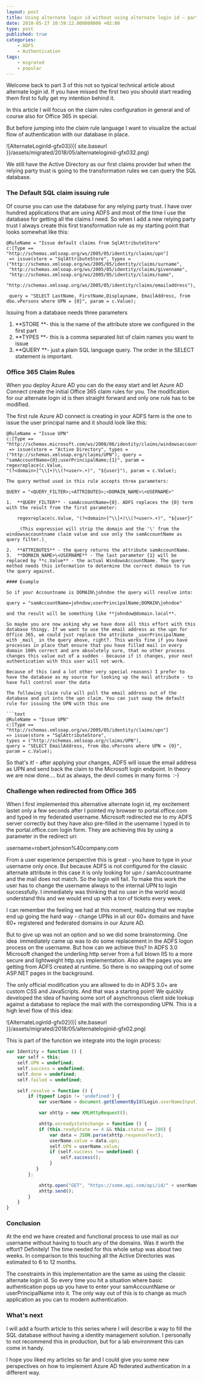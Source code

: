 ```yaml
---
layout: post
title: Using alternate login id without using alternate login id – part 3
date: 2018-05-27 10:59:12.000000000 +02:00
type: post
published: true
categories: 
    - ADFS
    - Authentication
tags:
    - migrated
    - popular 
---
```


Welcome back to part 3 of this not so typical technical article about alternate login id. If you have missed the first two you should start reading them first to fully get my intention behind it.

In this article I will focus on the claim rules configuration in general and of  course also for Office 365 in special.

But before jumping into the claim rule language I want to visualize the actual flow of authentication with our database in place.

![AlternateLoginId-gfx03]({{ site.baseurl }}/assets/migrated/2018/05/alternateloginid-gfx032.png)

We still have the Active Directory as our first claims provider but when the relying party trust is going to the transformation rules we can query the SQL database.

### The Default SQL claim issuing rule

Of course you can use the database for any relying party trust. I have over hundred applications that are using ADFS and most of the time I use the database for getting all the claims I need. So when I add a new relying party trust I always create this first transformation rule as my starting point that looks somewhat like this:

```text
@RuleName = "Issue default claims from SqlAttributeStore"
c:[Type == "http://schemas.xmlsoap.org/ws/2005/05/identity/claims/upn"]
 => issue(store = "SqlAttributeStore", types = ("http://schemas.xmlsoap.org/ws/2005/05/identity/claims/surname",
 "http://schemas.xmlsoap.org/ws/2005/05/identity/claims/givenname", 
 "http://schemas.xmlsoap.org/ws/2005/05/identity/claims/name", 
 "http://schemas.xmlsoap.org/ws/2005/05/identity/claims/emailaddress"), 

 query = "SELECT LastName, FirstName,Displayname, EmailAddress, from dbo.vPersons where UPN = {0}", param = c.Value);
```

Issuing from a database needs three parameters

1.  **STORE **- this is the name of the attribute store we configured in the first part
2.  **TYPES **- this is a comma separated list of claim names you want to issue
3.  **QUERY **- just a plain SQL language query. The order in the SELECT statement is important.

### Office 365 Claim Rules

When you deploy Azure AD you can do the easy start and let Azure AD Connect create the initial Office 365 claim rules for you. The modification for our alternate login id is then straight forward and only one rule has to be modified.

The first rule Azure AD connect is creating in your ADFS farm is the one to issue the user principal name and it should look like this:

```text
@RuleName = "Issue UPN"
c:[Type == "http://schemas.microsoft.com/ws/2008/06/identity/claims/windowsaccountname"]
 => issue(store = "Active Directory", types =
("http://schemas.xmlsoap.org/claims/UPN"), query =
"samAccountName={0};userPrincipalName;{1}", param = regexreplace(c.Value,
"(?<domain>[^\\]+)\\(?<user>.+)", "${user}"), param = c.Value);

The query method used in this rule accepts three parameters:

QUERY = "<QUERY_FILTER>;<ATTRIBUTES>;<DOMAIN_NAME>\<USERNAME>"

1.  **QUERY_FILTER** - samAccountName={0}. ADFS replaces the {0} term with the result from the first parameter:

    regexreplace(c.Value, "(?<domain>[^\\]+)\\(?<user>.+)", "${user}"

    _(This expression will strip the domain and the '\' from the windowsaccountname claim value and use only the samAccountName as query filter.)_

2.  **ATTRIBUTES** - the query returns the attribute samAccountName.
3.  **DOMAIN_NAME>\<USERNAME** - The last parameter {1} will be replaced by **c.Value** - the actual WindowsAccountName. The query method needs this information to determine the correct domain to run the query against.

#### Example

So if your Accountname is DOMAIN\johndoe the query will resolve into:

query = "samAccountName=johndow;userPrincipalName;DOMAIN\johndoe"

and the result will be something like **johndow@domain.local**.

So maybe you are now asking why we have done all this effort with this database thingy. If we want to use the email address as the upn for Office 365, we could just replace the attribute _userPrincipalName_ with _mail_ in the query above, right?. This works fine if you have processes in place that ensure that you have filled mail in every domain 100% correct and are absolutely sure, that no other process changes this value out of a sudden - because if it changes, your next authentication with this user will not work.

Because of this (and a lot other very special reasons) I prefer to have the database as my source for looking up the mail attribute - to have full control over the data

The following claim rule will pull the email address out of the database and put into the upn claim. You can just swap the default rule for issuing the UPN with this one

```text
@RuleName = "Issue UPN" 
c:[Type == "http://schemas.xmlsoap.org/ws/2005/05/identity/claims/upn"]
=> issue(store = "SqlAttributeStore", 
types = ("http://schemas.xmlsoap.org/claims/UPN"), 
query = "SELECT EmailAddress, from dbo.vPersons where UPN = {0}", 
param = c.Value);
```

So that's it! - after applying your changes, ADFS will issue the email address as UPN and send back the claim to the Microsoft login endpoint. In theory we are now done.... but as always, the devil comes in many forms  :-)

### Challenge when redirected from Office 365

When I first implemented this alternative alternate login id, my excitement lastet only a few seconds after I pointed my browser to portal.office.com and typed in my federated username. Microsoft redirected me to my ADFS server correctly but they have also pre-filled in the username I typed in to the portal.office.com login form. They are achieving this by using a parameter in the redirect uri:

username=robert.johnson%40company.com

From a user experience perspective this is great - you have to type in your username only once. But because ADFS is not configured for the classic alternate attribute in this case it is only looking for upn / samAccountname and the mail does not match. So the login will fail. To make this work the user has to change the username always to the internal UPN to login successfully. I immediately was thinking that no user in the world would understand this and we would end up with a ton of tickets every week.

I can remember the feeling we had at this moment, realizing that we maybe end up going the hard way - change UPNs in all our 60+ domains and have 60+ registered and federated domains in our Azure AD.

But to give up was not an option and so we did some brainstorming. One idea  immediately came up was to do some replacement in the ADFS logon process on the username. But how can we achieve this? In ADFS 3.0 Microsoft changed the underling http server from a full blown IIS to a more secure and lightweight http.sys implementation. Also all the pages you are getting from ADFS created at runtime. So there is no swapping out of some ASP.NET pages in the background.

The only official modification you are allowed to do in ADFS 3.0+ are custom CSS and JavaScripts. And that was a starting point! We quickly developed the idea of having some sort of asynchronous client side lookup against a database to replace the mail with the corresponding UPN. This is a high level flow of this idea:

![AlternateLoginId-gfx02]({{ site.baseurl }}/assets/migrated/2018/05/alternateloginid-gfx02.png)

This is part of the function we integrate into the login process:

```javascript
var Identity = function () {  
    var self = this;  
    self.UPN = undefined;  
    self.success = undefined;  
    self.done = undefined;  
    self.failed = undefined;

    self.resolve = function () {  
        if (typeof Login != 'undefined') {  
            var userName = document.getElementById(Login.userNameInput);

            var xhttp = new XMLHttpRequest();

            xhttp.onreadystatechange = function () {  
            if (this.readyState == 4 && this.status == 200) {  
                var data = JSON.parse(xhttp.responseText);  
                userName.value = data.upn;  
                self.UPN = userName.value;  
                if (self.success !== undefined) {  
                    self.success();  
                }  
           }  
        };

            xhttp.open("GET", "https://some.api.com/api/id/" + userName.value, true);  
            xhttp.send();  
        }  
    }  
}
```
### Conclusion

At the end we have created and functional process to use mail as our username without having to touch any of the domains. Was it worth the effort? Definitely! The time needed for this whole setup was about two weeks. In comparison to this touching all the Active Directories was estimated to 6 to 12 months.

The constraints in this implementation are the same as using the classic alternate login id. So every time you hit a situation where basic authentication pops up you have to enter your samAccountName or userPrincipalName into it. The only way out of this is to change as much application as you can to modern authentication.

### What's next

I will add a fourth article to this series where I will describe a way to fill the SQL database without having a identity management solution. I personally to not recommend this in production, but for a lab environment this can come in handy.

I hope you liked my articles so far and I could give you some new perspectives on how to implement Azure AD federated authentication in a different way.